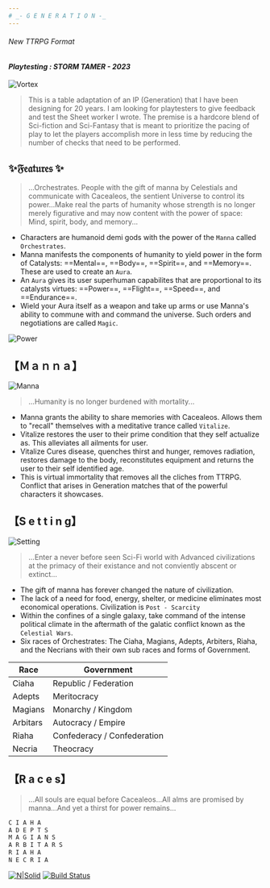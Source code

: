 ```yaml
---
# _- G E N E R A T I O N -_
---
```

###### _New TTRPG Format_
#### _*Playtesting* : STORM TAMER - 2023_

![Vortex](https://media.giphy.com/media/3o7aCQTyoPLEVwVtZK/giphy.gif)

> This is a table adaptation of an IP (Generation) that I have been designing for 20 years. I am looking for playtesters to give feedback and test the Sheet worker I wrote. The premise is a hardcore blend of Sci-fiction and Sci-Fantasy that is meant to prioritize the pacing of play to let the players accomplish more in less time by reducing the number of checks that need to be performed.

## ✨𝔉𝔢𝔞𝔱𝔲𝔯𝔢𝔰 ✨
> ...Orchestrates. People with the gift of manna by Celestials and communicate with Cacealeos, the sentient Universe to control its power...Make real the parts of humanity whose strength is no longer merely figurative and may now content with the power of space: Mind, spirit, body, and memory...
- Characters are humanoid demi gods with the power of the `Manna` called `Orchestrates`.
- Manna manifests the components of humanity to yield power in the form of Catalysts: ==Mental==, ==Body==, ==Spirit==, and ==Memory==. These are used to create an `Aura`.
- An `Aura` gives its user superhuman capabilites that are proportional to its catalysts virtues: ==Power==, ==Flight==, ==Speed==, and ==Endurance==.
- Wield your Aura itself as a weapon and take up arms or use Manna's ability to commune with and command the universe. Such orders and negotiations are called `Magic`.


![Power](https://media.giphy.com/media/fiyQQLci4d1w6Njojo/giphy.gif)

## 【﻿Ｍａｎｎａ】
![Manna](https://media.giphy.com/media/v1.Y2lkPTc5MGI3NjExOWNmODAzM2Y4OWRjOWI4NWNmZTZhZmNkNDQ2ZTkyZWRlZTY1Y2M0NiZlcD12MV9pbnRlcm5hbF9naWZzX2dpZklkJmN0PWc/5kFbMBOEdWjg1nItoG/giphy.gif)
> ...Humanity is no longer burdened with mortality...
- Manna grants the ability to share memories with Cacealeos. Allows them to "recall" themselves with a meditative trance called `Vitalize`.
- Vitalize restores the user to their prime condition that they self actualize as. This alleviates all ailments for user.
- Vitalize Cures disease, quenches thirst and hunger, removes radiation, restores damage to the body, reconstitutes equipment and returns the user to their self identified age. 
- This is virtual immortality that removes all the cliches from TTRPG. Conflict that arises in Generation matches that of the powerful characters it showcases. 

## 【﻿S e t t i n g】
![Setting](https://media.giphy.com/media/tZqBZPEPUrzuUIELIV/giphy-downsized-large.gif)

> ...Enter a never before seen Sci-Fi world with Advanced civilizations at the primacy of their existance and not conviently abscent or extinct...
- The gift of manna has forever changed the nature of civilization.
- The lack of a need for food, energy, shelter, or medicine eliminates most economical operations. Civilization is `Post - Scarcity`
- Within the confines of a single galaxy, take command of the intense political climate in the aftermath of the galatic conflict known as the `Celestial Wars`. 
- Six races of Orchestrates: The Ciaha, Magians, Adepts, Arbiters, Riaha, and the Necrians with their own sub races and forms of Government.

| Race | Government |
| ------ | ------ |
| Ciaha | Republic / Federation 
| Adepts | Meritocracy 
| Magians | Monarchy / Kingdom 
| Arbitars | Autocracy / Empire
| Riaha | Confederacy / Confederation
| Necria | Theocracy 

## 【﻿R a c e s】
> ...All souls are equal before Cacealeos...All alms are promised by manna...And yet a thirst for power remains...
```sh
C I A H A
A D E P T S
M A G I A N S
A R B I T A R S
R I A H A
N E C R I A
```

[![N|Solid](https://cldup.com/dTxpPi9lDf.thumb.png)](https://nodesource.com/products/nsolid)
[![Build Status](https://travis-ci.org/joemccann/dillinger.svg?branch=master)](https://travis-ci.org/joemccann/dillinger)

[//]: # (These are reference links used in the body of this note and get stripped out when the markdown processor does its job. There is no need to format nicely because it shouldn't be seen. Thanks SO - http://stackoverflow.com/questions/4823468/store-comments-in-markdown-syntax)

   [dill]: <https://github.com/joemccann/dillinger>
   [git-repo-url]: <https://github.com/joemccann/dillinger.git>
   [john gruber]: <http://daringfireball.net>
   [df1]: <http://daringfireball.net/projects/markdown/>
   [markdown-it]: <https://github.com/markdown-it/markdown-it>
   [Ace Editor]: <http://ace.ajax.org>
   [node.js]: <http://nodejs.org>
   [Twitter Bootstrap]: <http://twitter.github.com/bootstrap/>
   [jQuery]: <http://jquery.com>
   [@tjholowaychuk]: <http://twitter.com/tjholowaychuk>
   [express]: <http://expressjs.com>
   [AngularJS]: <http://angularjs.org>
   [Gulp]: <http://gulpjs.com>

   [PlDb]: <https://github.com/joemccann/dillinger/tree/master/plugins/dropbox/README.md>
   [PlGh]: <https://github.com/joemccann/dillinger/tree/master/plugins/github/README.md>
   [PlGd]: <https://github.com/joemccann/dillinger/tree/master/plugins/googledrive/README.md>
   [PlOd]: <https://github.com/joemccann/dillinger/tree/master/plugins/onedrive/README.md>
   [PlMe]: <https://github.com/joemccann/dillinger/tree/master/plugins/medium/README.md>
   [PlGa]: <https://github.com/RahulHP/dillinger/blob/master/plugins/googleanalytics/README.md>
